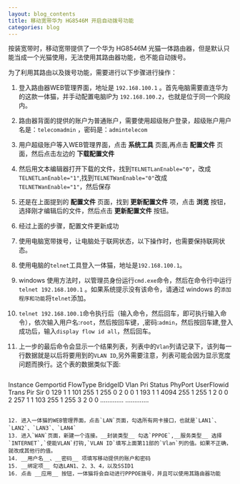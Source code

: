 ```yaml
---
layout: blog_contents
title: 移动宽带华为 HG8546M 开启自动拨号功能
categories: blog
---
```


按装宽带时，移动宽带提供了一个华为 HG8546M 光猫一体路由器，但是默认只能当成一个光猫使用，无法使用其路由器功能，也不能自动拨号。

为了利用其路由以及拨号功能，需要进行以下步骤进行操作：

1. 登入路由器WEB管理界面，地址是 `192.168.100.1` 。首先电脑需要直连华为的这款一体猫，并手动配置电脑IP为 `192.168.100.2`，也就是位于同一个网段内。
2. 路由器背面的提供的账户为普通账户，需要使用超级账户登录，超级账户用户名是：`telecomadmin` ，密码是：`admintelecom`
3. 用户超级账户等入WEB管理界面，点击 __系统工具__ 页面,再点击 __配置文件__ 页面，然后点击左边的 __下载配置文件__ 
4. 然后用文本编辑器打开下载的文件，找到`TELNETLanEnable="0"`，改成`TELNETLanEnable="1"`,找到`TELNETWanEnable="0"`改成`TELNETWanEnable="1"`，然后保存
5. 还是在上面提到的 __配置文件__ 页面，找到 __更新配置文件__ 项，点击 __浏览__ 按钮，选择刚才编辑后的文件，然后点击 __更新配置文件__ 按钮。
6. 经过上面的步骤，配置文件更新成功
7. 使用电脑宽带拨号，让电脑处于联网状态，以下操作时，也需要保持联网状态。
8. 使用电脑的`telnet`工具登入一体猫，地址是`192.168.100.1`。
9. windows 使用方法时，以管理员身份运行`cmd.exe`命令，然后在命令行中运行`telnet 192.168.100.1` 。如果系统提示没有该命令，请通过 windows 的`添加程序和功能`将`telnet`添加。
10. `telnet 192.168.100.1`命令执行后（输入命令，然后回车，即可执行输入命令），依次输入用户名:`root`，然后按回车键，,密码:`admin`，然后按回车建,登入成功后，输入`display flow id all`，然后回车。
11. 上一步的最后命令会显示一个结果列表，列表中的`Vlan`列请记录下，该列每一行数据就是以后将要用到的`VLAN ID`,另外需要注意，列表可能会因为显示宽度问题而换行。这个表的数据类似下面:

    ```
   Instance  Gemportid  FlowType  BridgeID   Vlan   Pri  Status  PhyPort  UserFlowid  Trans  Pir  Sir
   0         129        1         1          101    255  1       255      0           2      0    0
   1         193        1         1          4094   255  1       255      1           2      0    0
   2         257        1         1          103    255  1       255      3           2      0    0
   .............
   .............
   ```

12. 进入一体猫的WEB管理界面，点击`LAN`页面，勾选所有网卡接口，也就是`LAN1`、`LAN2`、`LAN3`、`LAN4`
13. 进入`WAN`页面，新建一个连接。__封装类型__ 勾选`PPPOE`,__服务类型__ 选择`INTERNET`,`使能VLAN`打钩,`VLAN ID`填写上面第11部的`Vlan`列的值。如果不正确，就改成其他行的值。
14. __用户名__、__密码__ 项填写移动提供的账户和密码
15. __绑定项__ 勾选LAN1、2、3、4，以及SSID1
16. 点击 __应用__ 按钮，一体猫将会自动进行PPPOE拨号，并且可以使用其路由器功能
